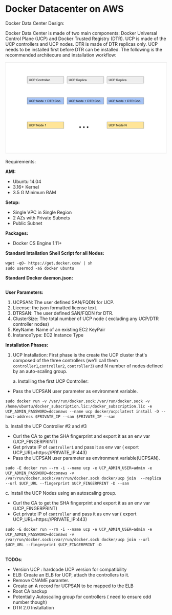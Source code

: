 # Docker Datacenter on AWS 

Docker Data Center Design:

Docker Data Center is made of two main components: Docker Universal Control Plane (UCP) and Docker Trusted Registry (DTR). UCP is made of the UCP controllers and UCP nodes. DTR is made of DTR replicas only. UCP needs to be installed first before DTR can be installed. The following is the recommended architecure and installation workflow:

![](images/design_1.png)

Requirements:

**AMI:**

*  Ubuntu 14.04
*  3.16+ Kernel
*  3.5 G Minimum RAM

**Setup:**

* Single VPC in Single Region
* 2 AZs with Private Subnets
* Public Subnet


**Packages:**

* Docker CS Engine 1.11+


**Standard Intallation Shell Script for all Nodes:**


```
wget -qO- https://get.docker.com/ | sh
sudo usermod -aG docker ubuntu
```

**Standard Docker daemon.json:**

```
```

**User Parameters:**

1. UCPSAN: The user defined SAN/FQDN for UCP.
2. License: the json formatted license text.
3. DTRSAN: The user defined SAN/FQDN for DTR.
4. ClusterSize: The total number of UCP node ( excluding any UCP/DTR controller nodes)
5. KeyName: Name of an existing EC2 KeyPair
6. InstanceType: EC2 Instance Type




**Installation Phases:**

1. UCP Installation: First phase is the create the UCP cluster that's composed of the three controllers (we'll call them `controller1`,`controller2`, `controller3`) and N number of nodes defined by an auto-scaling group. 

	a. Installing the first UCP Controller:

- Pass the UCPSAN user parameter as environment variable.


```
sudo docker run -v /var/run/docker.sock:/var/run/docker.sock -v /home/ubuntu/docker_subscription.lic:/docker_subscription.lic -e UCP_ADMIN_PASSWORD=ddconaws --name ucp docker/ucp:latest install -D --host-address $PRIVATE_IP --san $PRIVATE_IP --san

```

    
   b.  Install the UCP Controller #2 and #3
   
   - Curl the CA to get the SHA fingerprint and export it as an env var (UCP_FINGERPRINT)
   - Get private IP of `controller1` and pass it as env var ( export UCP_URL=https://PRIVATE_IP:443)
   - Pass the UCPSAN user parameter as environment variable(UCPSAN).

```
sudo -E docker run --rm -i --name ucp -e UCP_ADMIN_USER=admin -e UCP_ADMIN_PASSWORD=ddconaws -v /var/run/docker.sock:/var/run/docker.sock docker/ucp join  --replica  --url $UCP_URL --fingerprint $UCP_FINGERPRINT -D --san

```


c.  Install the UCP Nodes using an autoscaling group.
	
   -  Curl the CA to get the SHA fingerprint and export it as an env var (UCP_FINGERPRINT)
   -  Get private IP of `controller` and pass it as env var ( export UCP_URL=https://PRIVATE_IP:443)

```
sudo -E docker run --rm -i --name ucp -e UCP_ADMIN_USER=admin -e UCP_ADMIN_PASSWORD=ddconaws -v /var/run/docker.sock:/var/run/docker.sock docker/ucp join --url $UCP_URL --fingerprint $UCP_FINGERPRINT -D
   
```

**TODOs**:
- Version UCP : hardcode UCP version for compatibility
- ELB: Create an ELB for UCP, attach the controllers to it.
- Remove CNAME paramter.
- Create an A record for UCPSAN to be mapped to the ELB
- Root CA backup
- Potentially Autoscaling group for controllers ( need to ensure odd number though)
- DTR 2.0 Installation




